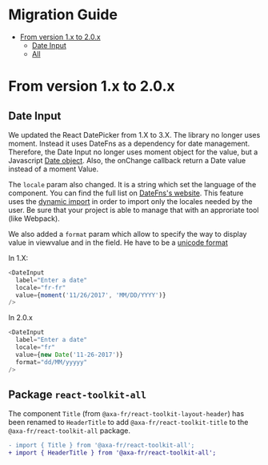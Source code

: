 <h1>Migration Guide</h1>

- [From version 1.x to 2.0.x](#from-version-1x-to-20x)
  - [Date Input](#date-input)
  - [All](#package-react-toolkit-all)

# From version 1.x to 2.0.x

## Date Input

We updated the React DatePicker from 1.X to 3.X. The library no longer uses moment. Instead it uses DateFns as a dependency for date management. Therefore, the Date Input no longer uses moment object for the value, but a Javascript [Date object](https://developer.mozilla.org/en-US/docs/Web/JavaScript/Reference/Global_Objects/Date). Also, the onChange callback return a Date value instead of a moment Value.

The `locale` param also changed. It is a string which set the language of the component. You can find the full list on [DateFns's website](https://date-fns.org/v2.0.0-alpha.18/docs/I18n#supported-languages). This feature uses the [dynamic import](https://reactjs.org/docs/code-splitting.html#import) in order to import only the locales needed by the user. Be sure that your project is able to manage that with an approriate tool (like Webpack).

We also added a `format` param which allow to specify the way to display value in viewvalue and in the field. He have to be a [unicode format](https://www.unicode.org/reports/tr35/tr35-dates.html#Date_Field_Symbol_Table)

In 1.X:

```javascript
<DateInput
  label="Enter a date"
  locale="fr-fr"
  value={moment('11/26/2017', 'MM/DD/YYYY')}
/>
```

In 2.0.x

```javascript
<DateInput
  label="Enter a date"
  locale="fr"
  value={new Date('11-26-2017')}
  format="dd/MM/yyyyy"
/>
```

## Package `react-toolkit-all`

The component `Title` (from `@axa-fr/react-toolkit-layout-header`) has been renamed to `HeaderTitle` to add `@axa-fr/react-toolkit-title` to the `@axa-fr/react-toolkit-all` package.

```diff
- import { Title } from '@axa-fr/react-toolkit-all';
+ import { HeaderTitle } from '@axa-fr/react-toolkit-all';
```
